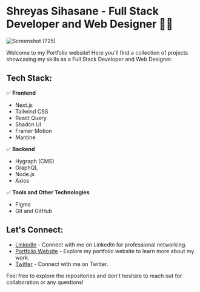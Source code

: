 # Shreyas Sihasane - Full Stack Developer and Web Designer 👨‍💻

![Screenshot (725)](https://github.com/Shreyas-29/portfolio-shreyas/assets/111555846/b7ab4ad2-e499-4741-bf48-52970d4e4f57)


Welcome to my Portfolio website! Here you'll find a collection of projects showcasing my skills as a Full Stack Developer and Web Designer.

## Tech Stack:
✅ **Frontend**
  - Next.js
  - Tailwind CSS
  - React Query
  - Shadcn UI
  - Framer Motion
  - Mantine

✅  **Backend**
  - Hygraph (CMS)
  - GraphQL
  - Node.js
  - Axios

✅ **Tools and Other Technologies**
  - Figma
  - Git and GitHub
 

## Let's Connect:

- [LinkedIn](https://www.linkedin.com/in/shreyas-sihasane-441b95238) - Connect with me on LinkedIn for professional networking.
- [Portfolio Website](https://shreyas-sihasane.vercel.app/) - Explore my portfolio website to learn more about my work.
- [Twitter](https://twitter.com/_shreyas_ms_) - Connect with me on Twitter.

Feel free to explore the repositories and don't hesitate to reach out for collaboration or any questions!
